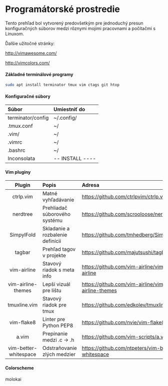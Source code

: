 # Programátorské prostredie
Tento prehľad bol vytvorený predovšetkým pre jednoduchý presun konfiguračných
súborov medzi rôznymi mojimi pracovnami a počítačmi s Linuxom.


Ďalšie užitočné stránky:

http://vimawesome.com/

http://vimcolors.com/


#### Základné terminálové programy

```sh
sudo apt install terminator tmux vim ctags git htop
```

#### Konfiguračné súbory

|  Súbor              |  Umiestniť do   |
|:------------------- |:----------------|
|terminator/config    | ~/.config/      |
|.tmux.conf           | ~/              |
|.vim/                | ~/              |
|.vimrc               | ~/              |
|.bashrc              | ~/              |
| Inconsolata         | -- INSTALL ---- |

#### Vim pluginy

|  Plugin             |  Popis                          | Adresa                                            |
|:-------------------:|:--------------------------------|:--------------------------------------------------|
|ctrlp.vim            | Matné vyhľadávanie              | https://github.com/ctrlpvim/ctrlp.vim             |
|nerdtree             | Prehliadač súborového systému   | https://github.com/scrooloose/nerdtree            |
|SimpylFold           | Skladanie a rozbalenie definícii| https://github.com/tmhedberg/SimpylFold           |
|tagbar               | Prehľad tagov v projekte        | https://github.com/majutsushi/tagbar              |
|vim-airline          | Stavový riadok s meta info      | https://github.com/vim-airline/vim-airline        |
|vim-airline-themes   | Lepší vizuál pre lištu          | https://github.com/vim-airline/vim-airline-themes |
|tmuxline.vim         | Stavový riadok pre tmux         | https://github.com/edkolev/tmuxline.vim           |
|vim-flake8           | Linter pre Python PEP8          | https://github.com/nvie/vim-flake8                |
|a.vim                | Prepínanie medzi .c -> .h       | https://github.com/vim-scripts/a.vim              |
|vim-better-whitespace| Odstraňovanie zlých medzier     | https://github.com/ntpeters/vim-better-whitespace |


#### Colorscheme
molokai
